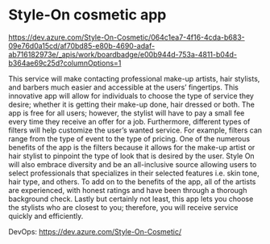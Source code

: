 # Style-On cosmetic app

https://dev.azure.com/Style-On-Cosmetic/064c1ea7-4f16-4cda-b683-09e76d0a15cd/af70bd85-e80b-4690-adaf-ab716182973e/_apis/work/boardbadge/e00b944d-753a-4811-b04d-b364ae69c25d?columnOptions=1

This service will make contacting professional make-up artists, hair
stylists, and barbers much easier and accessible at the users’ fingertips. This innovative app will
allow for individuals to choose the type of service they desire; whether it is getting their make-up
done, hair dressed or both. The app is free for all users; however, the stylist will have to pay a
small fee every time they receive an offer for a job. Furthermore, different types of filters will
help customize the user’s wanted service. For example, filters can range from the type of event
to the type of pricing. One of the numerous benefits of the app is the filters because it allows for
the make-up artist or hair stylist to pinpoint the type of look that is desired by the user. Style On
will also embrace diversity and be an all-inclusive source allowing users to select professionals
that specializes in their selected features i.e. skin tone, hair type, and others. To add on to the
benefits of the app, all of the artists are experienced, with honest ratings and have been through
a thorough background check. Lastly but certainly not least, this app lets you choose the stylists
who are closest to you; therefore, you will receive service quickly and efficiently.

DevOps: https://dev.azure.com/Style-On-Cosmetic/
